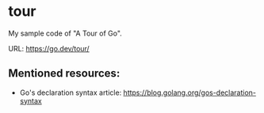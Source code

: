 # tour

My sample code of "A Tour of Go".

URL: <https://go.dev/tour/>


## Mentioned resources:

- Go's declaration syntax article:
     <https://blog.golang.org/gos-declaration-syntax>

